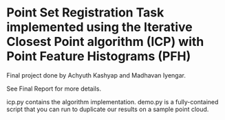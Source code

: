 # Point Set Registration Task implemented using the Iterative Closest Point algorithm (ICP) with Point Feature Histograms (PFH) 

Final project done by Achyuth Kashyap and Madhavan Iyengar.

See Final Report for more details.

icp.py contains the algorithm implementation.
demo.py is a fully-contained script that you can run to duplicate our results on a sample point cloud.

